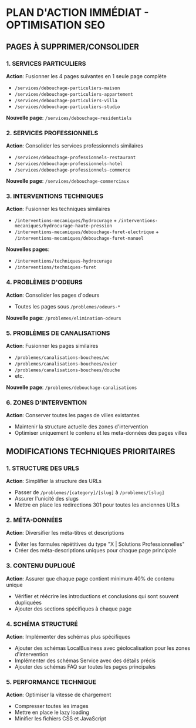 # PLAN D'ACTION IMMÉDIAT - OPTIMISATION SEO

## PAGES À SUPPRIMER/CONSOLIDER

### 1. SERVICES PARTICULIERS
**Action**: Fusionner les 4 pages suivantes en 1 seule page complète
- `/services/debouchage-particuliers-maison`
- `/services/debouchage-particuliers-appartement`
- `/services/debouchage-particuliers-villa`
- `/services/debouchage-particuliers-studio`

**Nouvelle page**: `/services/debouchage-residentiels`

### 2. SERVICES PROFESSIONNELS
**Action**: Consolider les services professionnels similaires
- `/services/debouchage-professionnels-restaurant`
- `/services/debouchage-professionnels-hotel`
- `/services/debouchage-professionnels-commerce`

**Nouvelle page**: `/services/debouchage-commerciaux`

### 3. INTERVENTIONS TECHNIQUES
**Action**: Fusionner les techniques similaires
- `/interventions-mecaniques/hydrocurage` + `/interventions-mecaniques/hydrocurage-haute-pression`
- `/interventions-mecaniques/debouchage-furet-electrique` + `/interventions-mecaniques/debouchage-furet-manuel`

**Nouvelles pages**:
- `/interventions/techniques-hydrocurage`
- `/interventions/techniques-furet`

### 4. PROBLÈMES D'ODEURS
**Action**: Consolider les pages d'odeurs
- Toutes les pages sous `/problemes/odeurs-*`

**Nouvelle page**: `/problemes/elimination-odeurs`

### 5. PROBLÈMES DE CANALISATIONS
**Action**: Fusionner les pages similaires
- `/problemes/canalisations-bouchees/wc`
- `/problemes/canalisations-bouchees/evier`
- `/problemes/canalisations-bouchees/douche`
- etc.

**Nouvelle page**: `/problemes/debouchage-canalisations`

### 6. ZONES D'INTERVENTION
**Action**: Conserver toutes les pages de villes existantes
- Maintenir la structure actuelle des zones d'intervention
- Optimiser uniquement le contenu et les meta-données des pages villes

## MODIFICATIONS TECHNIQUES PRIORITAIRES

### 1. STRUCTURE DES URLS
**Action**: Simplifier la structure des URLs
- Passer de `/problemes/[category]/[slug]` à `/problemes/[slug]` 
- Assurer l'unicité des slugs
- Mettre en place les redirections 301 pour toutes les anciennes URLs

### 2. MÉTA-DONNÉES
**Action**: Diversifier les méta-titres et descriptions
- Éviter les formules répétitives du type "X | Solutions Professionnelles" 
- Créer des méta-descriptions uniques pour chaque page principale

### 3. CONTENU DUPLIQUÉ
**Action**: Assurer que chaque page contient minimum 40% de contenu unique
- Vérifier et réécrire les introductions et conclusions qui sont souvent dupliquées
- Ajouter des sections spécifiques à chaque page

### 4. SCHÉMA STRUCTURÉ
**Action**: Implémenter des schémas plus spécifiques
- Ajouter des schémas LocalBusiness avec géolocalisation pour les zones d'intervention
- Implémenter des schémas Service avec des détails précis
- Ajouter des schémas FAQ sur toutes les pages principales

### 5. PERFORMANCE TECHNIQUE
**Action**: Optimiser la vitesse de chargement
- Compresser toutes les images
- Mettre en place le lazy loading
- Minifier les fichiers CSS et JavaScript
